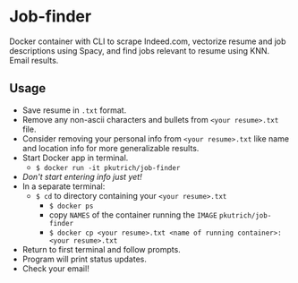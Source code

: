 # Job-finder
Docker container with CLI to scrape Indeed.com, vectorize resume and job descriptions using Spacy, and find jobs relevant to resume using KNN. Email results.

## Usage
- Save resume in `.txt` format.
- Remove any non-ascii characters and bullets from `<your resume>.txt` file.
- Consider removing your personal info from `<your resume>.txt` like name and location info for more generalizable results.
- Start Docker app in terminal.
    - `$ docker run -it pkutrich/job-finder`
- *Don't start entering info just yet!*
- In a separate terminal:
    - `$ cd` to directory containing your `<your resume>.txt`
        - `$ docker ps`
        - copy `NAMES` of the container running the `IMAGE` `pkutrich/job-finder`
        - `$ docker cp <your resume>.txt <name of running container>:<your resume>.txt`
- Return to first terminal and follow prompts.
- Program will print status updates.
- Check your email!
    